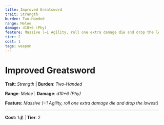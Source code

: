 ```yaml
---
title: Improved Greatsword
trait: Strength
burden: Two-Handed
range: Melee
damage: d10+6 (Phy)
feature: Massive (−1 Agility, roll one extra damage die and drop the lowest)
tier: 2
cost: 1
tags: weapon
---
```

# Improved Greatsword

**Trait**: _Strength_ | **Burden**: _Two-Handed_

**Range**: _Melee_ | **Damage**: _d10+6 (Phy)_

**Feature:** _Massive (−1 Agility, roll one extra damage die and drop the lowest)_

___
**Cost:** 1💰 | **Tier**: 2
